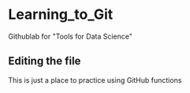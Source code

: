 # Learning_to_Git
Githublab for "Tools for Data Science"

## Editing the file

This is just a place to practice using GitHub functions
